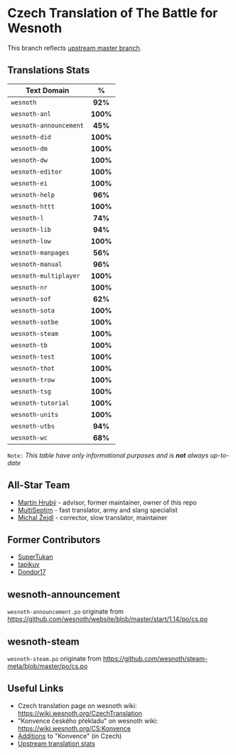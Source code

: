 # Czech Translation of The Battle for Wesnoth

This branch reflects [upstream master branch](https://github.com/wesnoth/wesnoth/tree/master).

## Translations Stats
| Text Domain            | %        |
| ---------------------- |:--------:|
| `wesnoth`              | **92%**  |
| `wesnoth-anl`          | **100%** |
| `wesnoth-announcement` | **45%**  |
| `wesnoth-did`          | **100%** |
| `wesnoth-dm`           | **100%** |
| `wesnoth-dw`           | **100%** |
| `wesnoth-editor`       | **100%** |
| `wesnoth-ei`           | **100%** |
| `wesnoth-help`         | **96%**  |
| `wesnoth-httt`         | **100%** |
| `wesnoth-l`            | **74%**  |
| `wesnoth-lib`          | **94%**  |
| `wesnoth-low`          | **100%** |
| `wesnoth-manpages`     | **56%**  |
| `wesnoth-manual`       | **96%**  |
| `wesnoth-multiplayer`  | **100%** |
| `wesnoth-nr`           | **100%** |
| `wesnoth-sof`          | **62%**  |
| `wesnoth-sota`         | **100%** |
| `wesnoth-sotbe`        | **100%** |
| `wesnoth-steam`        | **100%** |
| `wesnoth-tb`           | **100%** |
| `wesnoth-test`         | **100%** |
| `wesnoth-thot`         | **100%** |
| `wesnoth-trow`         | **100%** |
| `wesnoth-tsg`          | **100%** |
| `wesnoth-tutorial`     | **100%** |
| `wesnoth-units`        | **100%** |
| `wesnoth-utbs`         | **94%**  |
| `wesnoth-wc`           | **68%**  |

`Note:` *This table have only informational purposes and is **not** always up-to-date*

## All-Star Team

- [Martin Hrubý](https://github.com/hrubymar10) - advisor, former maintainer, owner of this repo
- [MultiSeptim](https://github.com/MultiSeptim) - fast translator, army and slang specialist
- [Michal Žejdl](https://github.com/celerini) - corrector, slow translator, maintainer

## Former Contributors
- [SuperTukan](https://github.com/SuperTukan)
- [tapikuv](https://github.com/tapikuv)
- [Dondor17](https://github.com/Dondor17)

## wesnoth-announcement
`wesnoth-announcement.po` originate from https://github.com/wesnoth/website/blob/master/start/1.14/po/cs.po

## wesnoth-steam
`wesnoth-steam.po` originate from https://github.com/wesnoth/steam-meta/blob/master/po/cs.po

## Useful Links
- Czech translation page on wesnoth wiki: https://wiki.wesnoth.org/CzechTranslation
- "Konvence českého překladu" on wesnoth wiki: https://wiki.wesnoth.org/CS:Konvence
- [Additions](https://emer.cz/michal/wesnoth.html) to "Konvence" (in Czech)
- [Upstream translation stats](https://www.wesnoth.org/gettext/?view=langs&version=master&lang=cs)
